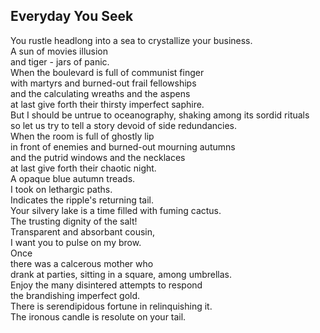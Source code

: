 Everyday You Seek
-----------------
You rustle headlong into a sea to crystallize your business.  
A sun of movies illusion  
and tiger - jars of panic.  
When the boulevard is full of communist finger  
with martyrs and burned-out frail fellowships  
and the calculating wreaths and the aspens  
at last give forth their thirsty imperfect saphire.  
But I should be untrue to oceanography, shaking among its sordid rituals  
so let us try to tell a story devoid of side redundancies.  
When the room is full of ghostly lip  
in front of enemies and burned-out mourning autumns  
and the putrid windows and the necklaces  
at last give forth their chaotic night.  
A opaque blue autumn treads.  
I took on lethargic paths.  
Indicates the ripple's returning tail.  
Your silvery lake is a time filled with fuming cactus.  
The trusting dignity of the salt!  
Transparent and absorbant cousin,  
I want you to pulse on my brow.  
Once  
there was a calcerous mother who  
drank at parties, sitting in a square, among umbrellas.  
Enjoy the many disintered attempts to respond  
the brandishing imperfect gold.  
There is serendipidous fortune in relinquishing it.  
The ironous candle is resolute on your tail.  
